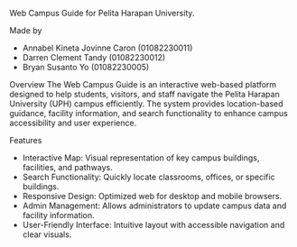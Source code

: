 Web Campus Guide for Pelita Harapan University.

Made by
- Annabel Kineta Jovinne Caron (01082230011)
- Darren Clement Tandy (01082230012)
- Bryan Susanto Yo (01082230005)
  
Overview
The Web Campus Guide is an interactive web-based platform designed to help students, visitors, and staff navigate the Pelita Harapan University (UPH) campus efficiently. The system provides location-based guidance, facility information, and search functionality to enhance campus accessibility and user experience.

Features
- Interactive Map: Visual representation of key campus buildings, facilities, and pathways.
- Search Functionality: Quickly locate classrooms, offices, or specific buildings.
- Responsive Design: Optimized web for desktop and mobile browsers.
- Admin Management: Allows administrators to update campus data and facility information.
- User-Friendly Interface: Intuitive layout with accessible navigation and clear visuals.

